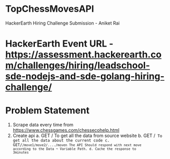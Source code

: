 # TopChessMovesAPI
 HackerEarth Hiring Challenge Submission - Aniket Rai


# HackerEarth Event URL - https://assessment.hackerearth.com/challenges/hiring/leadschool-sde-nodejs-and-sde-golang-hiring-challenge/

# Problem Statement

1. Scrape data every time from https://www.chessgames.com/chessecohelp.html
2. Create api
   a. GET /
   To get all the data from source website
   b. GET /<CODE>
   To get all the data about the current code
   c. GET/<CODE>/move1/move2/..../moven
   The API Should respond with next move according to the Data ~ Variable Path.
   d. Cache the response to 3minutes
